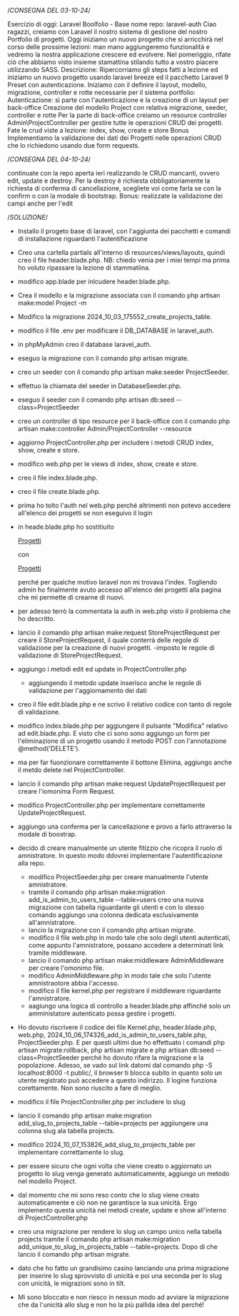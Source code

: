 /*CONSEGNA DEL 03-10-24*/

Esercizio di oggi: Laravel Boolfolio - Base
nome repo: laravel-auth
Ciao ragazzi, creiamo con Laravel il nostro sistema di gestione del nostro Portfolio di progetti. Oggi iniziamo un nuovo progetto che si arricchirà nel corso delle prossime lezioni: man mano aggiungeremo funzionalità e vedremo la nostra applicazione crescere ed evolvere. Nel pomeriggio, rifate ciò che abbiamo visto insieme stamattina stilando tutto a vostro piacere utilizzando SASS.
Descrizione: Ripercorriamo gli steps fatti a lezione ed iniziamo un nuovo progetto usando laravel breeze ed il pacchetto Laravel 9 Preset con autenticazione.
Iniziamo con il definire il layout, modello, migrazione, controller e rotte necessarie per il sistema portfolio:
Autenticazione: si parte con l'autenticazione e la creazione di un layout per back-office
Creazione del modello Project con relativa migrazione, seeder, controller e rotte
Per la parte di back-office creiamo un resource controller Admin\\ProjectController per gestire tutte le operazioni CRUD dei progetti.
Fate le crud viste a lezione: index, show, create e store
Bonus
Implementiamo la validazione dei dati dei Progetti nelle operazioni CRUD che lo richiedono usando due form requests.

/*CONSEGNA DEL 04-10-24*/

continuate con la repo aperta ieri realizzando le CRUD mancanti, ovvero edit, update e destroy. Per la destroy è richiesta obbligatoriamente la richiesta di conferma di cancellazione, scegliete voi come farla se con la confirm o con la modale di bootstrap.
Bonus: realizzate la validazione dei campi anche per l'edit


/*SOLUZIONE*/

- Installo il progeto base di laravel, con l'aggiunta dei pacchetti e comandi di installazione riguardanti l'autentificazione
- Creo una cartella partials all'interno di resources/views/layouts, quindi creo il file header.blade.php.
    NB: chiedo venia per i miei tempi ma prima ho voluto ripassare la lezione di stammatiina.
- modifico app.blade per inlcudere header.blade.php.
- Crea il modello e la migrazione associata con il comando php artisan make:model Project -m
- Modifico la migrazione 2024_10_03_175552_create_projects_table.
- modifico il file .env per modificare il DB_DATABASE in laravel_auth.
- in phpMyAdmin creo il database laravel_auth.
- eseguo la migrazione con il comando php artisan migrate.
- creo un seeder con il comando php artisan make:seeder ProjectSeeder.
- effettuo la chiamata del seeder in DatabaseSeeder.php.
- eseguo il seeder con il comando php artisan db:seed --class=ProjectSeeder
- creo un controller di tipo resource per il back-office con il comando php artisan make:controller Admin/ProjectController --resource
- aggiorno ProjectController.php per includere i metodi CRUD index, show, create e store.
- modifico web.php per le views di index, show, create e store.
- creo il file index.blade.php.
- creo il file create.blade.php.
- prima ho tolto l'auth nel web.php perché altrimenti non potevo accedere all'elenco dei progetti se non eseguivo il login
- in heade.blade.php ho sostitiuito 
    
    <a class="nav-link" href="{{ route('admin.projects.index') }}">Progetti</a>
    
    con
    
    <a class="nav-link" href="{{ route('projects.index') }}">Progetti</a>
  
  perché per qualche motivo laravel non mi trovava l'index. Togliendo admin ho finalmente avuto accesso all'elenco dei progetti alla pagina che mi permette di crearne di nuovi. 

- per adesso terrò la commentata la auth in web.php visto il problema che ho descritto.

- lancio il comando php artisan make:request StoreProjectRequest per creare il StoreProjectRequest, il quale conterrà delle regole di validazione per la creazione di nuovi progetti.
    -imposto le regole di validazione di StoreProjectRequest.
- aggiungo i metodi edit ed update in ProjectController.php
    - aggiungendo il metodo update inserisco anche le regole di validazione per l'aggiornamento dei dati
- creo il file edit.blade.php e ne scrivo il relativo codice con tanto di regole di validazione.
- modifico index.blade.php per aggiungere il pulsante "Modifica" relativo ad edit.blade.php. E visto che ci sono sono aggiungo un form per l'eliminazione di un progetto usando il metodo POST con l'annotazione @method('DELETE').
- ma per far fuonzionare correttamente il bottone Elimina, aggiungo anche il metdo delete nel ProjectController.
- lancio il comando php artisan make:request UpdateProjectRequest per creare l'iomonima Form Request.
- modifico ProjectController.php per implementare correttamente UpdateProjectRequest.
- aggiungo una conferma per la cancellazione e provo a farlo attraverso la modale di boostrap.
- decido di creare manualmente un utente fitizzio che ricopra il ruolo di amnistratore. In questo modo ddovrei implementare l'autentificazione alla repo.
    - modifico ProjectSeeder.php per creare manualmente l'utente amnistratore.
    - tramite il comando php artisan make:migration add_is_admin_to_users_table --table=users creo una nuova migrazione con tabella riguardante gli utenti e con lo stesso comando aggiungo una colonna dedicata esclusivamente all'amnistratore.
    - lancio la migrazione con il comando php artisan migrate.
    - modifico il file web.php in modo tale che solo degli utenti autenticati, come appunto l'amnistratore, possano accedere a determinati link tramite middleware.
    - lancio il comando php artisan make:middleware AdminMiddleware per creare l'omonimo file.
    - modifico AdminMiddleware.php in modo tale che solo l'utente amnistraotore abbia l'accesso.
    - modifico il file kernel.php per registrare il middleware riguardante l'amnistratore.
    - aagiungo una logica di controllo a header.blade.php affinché solo un amministatore autenticato possa gestire i progetti.
- Ho dovuto riscrivere il codice dei file Kernel.php, header.blade.php, web.php, 2024_10_06_174326_add_is_admin_to_users_table.php, ProjectSeeder.php. E per questi ultimi due ho effettuato i comandi php artisan migrate:rollback, php artisan migrate e php artisan db:seed --class=ProjectSeeder perché ho dovuto rifare la migrazione e la popolazione. Adesso, se vado sul link datomi dal comando php -S localhost:8000 -t public/, il browser ti blocca subito in quanto solo un utente registrato può accedere a questo indirizzo. Il logine funziona corettamente. Non sono riuscito a fare di meglio.
- modifico il file ProjectController.php per includere lo slug
- lancio il comando php artisan make:migration add_slug_to_projects_table --table=projects per aggiiungere una colonna slug ala tabella projects.
- modifico 2024_10_07_153826_add_slug_to_projects_table per implementare correttamente lo slug.
- per essere sicuro che ogni volta che viene creato o aggiornato un progetto lo slug venga generato automaticamente, aggiungo un metodo nel modello Project.
- dal momento che mi sono reso conto che lo slug viene creato automaticamente e ciò non ne garantisce la sua unicità. Ergo implemento questa unicità nei metodi create, update e show all'interno di ProjectController.php
-  creo una migrazione per rendere lo slug un campo unico nella tabella projects tramite il comando php artisan make:migration add_unique_to_slug_in_projects_table --table=projects. Dopo di che lancio il comando php artisan migrate.
- dato che ho fatto un grandisimo casino lanciando una prima migrazione per inserire lo slug sprovvisto di unicità e poi una seconda per lo slug con unicità, le migrazioni sono in tilt.
- Mi sono bloccato e non riesco in nessun modo ad avviare la migrazione che da l'unicità allo slug e non ho la più pallida idea del perché!
